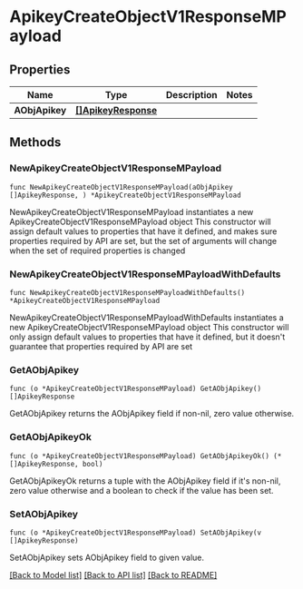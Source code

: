 # ApikeyCreateObjectV1ResponseMPayload

## Properties

Name | Type | Description | Notes
------------ | ------------- | ------------- | -------------
**AObjApikey** | [**[]ApikeyResponse**](ApikeyResponse.md) |  | 

## Methods

### NewApikeyCreateObjectV1ResponseMPayload

`func NewApikeyCreateObjectV1ResponseMPayload(aObjApikey []ApikeyResponse, ) *ApikeyCreateObjectV1ResponseMPayload`

NewApikeyCreateObjectV1ResponseMPayload instantiates a new ApikeyCreateObjectV1ResponseMPayload object
This constructor will assign default values to properties that have it defined,
and makes sure properties required by API are set, but the set of arguments
will change when the set of required properties is changed

### NewApikeyCreateObjectV1ResponseMPayloadWithDefaults

`func NewApikeyCreateObjectV1ResponseMPayloadWithDefaults() *ApikeyCreateObjectV1ResponseMPayload`

NewApikeyCreateObjectV1ResponseMPayloadWithDefaults instantiates a new ApikeyCreateObjectV1ResponseMPayload object
This constructor will only assign default values to properties that have it defined,
but it doesn't guarantee that properties required by API are set

### GetAObjApikey

`func (o *ApikeyCreateObjectV1ResponseMPayload) GetAObjApikey() []ApikeyResponse`

GetAObjApikey returns the AObjApikey field if non-nil, zero value otherwise.

### GetAObjApikeyOk

`func (o *ApikeyCreateObjectV1ResponseMPayload) GetAObjApikeyOk() (*[]ApikeyResponse, bool)`

GetAObjApikeyOk returns a tuple with the AObjApikey field if it's non-nil, zero value otherwise
and a boolean to check if the value has been set.

### SetAObjApikey

`func (o *ApikeyCreateObjectV1ResponseMPayload) SetAObjApikey(v []ApikeyResponse)`

SetAObjApikey sets AObjApikey field to given value.



[[Back to Model list]](../README.md#documentation-for-models) [[Back to API list]](../README.md#documentation-for-api-endpoints) [[Back to README]](../README.md)


